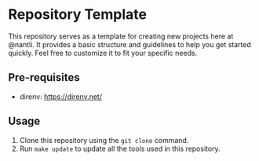 # Repository Template

This repository serves as a template for creating new projects here at @nantli. It provides a basic structure and guidelines to help you get started quickly. Feel free to customize it to fit your specific needs.

## Pre-requisites

- direnv: https://direnv.net/

## Usage

1. Clone this repository using the `git clone` command.
2. Run `make update` to update all the tools used in this repository.

